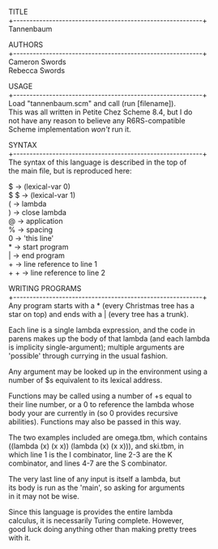 TITLE                     
+----------------------------------------------------------+  
Tannenbaum                                               

AUTHORS                                                  
+----------------------------------------------------------+  
Cameron Swords                                           
Rebecca Swords                                           


USAGE                                                    
+----------------------------------------------------------+  
Load "tannenbaum.scm" and call (run [filename]).         
This was all written in Petite Chez Scheme 8.4, but I do   
not have any reason to believe any R6RS-compatible         
Scheme implementation *won't* run it.                      


SYNTAX                                                   
+----------------------------------------------------------+  
 The syntax of this language is described in the top of   
 the main file, but is reproduced here:                   
                                                        
  $ -> (lexical-var 0)                                    
  $ $ -> (lexical-var 1)                                    
  ( -> lambda                                             
  ) -> close lambda                                       
  @ -> application                                        
  % -> spacing                                            
  0 -> 'this line'                                        
  \* -> start program                                      
  | -> end program                                        
  \+ -> line reference to line 1                           
  \+ \+ -> line reference to line 2                     

WRITING PROGRAMS                                         
+----------------------------------------------------------+  
  Any program starts with a * (every Christmas tree has a  
  star on top) and ends with a | (every tree has a trunk). 
                                                           
  Each line is a single lambda expression, and the code in   
  parens makes up the body of that lambda (and each lambda   
  is implicity single-argument); multiple arguments are      
  'possible' through currying in the usual fashion.          
                                                             
  Any argument may be looked up in the environment using a   
  number of $s equivalent to its lexical address.            
                                                             
  Functions may be called using a number of +s equal to      
  their line number, or a 0 to reference the lambda whose    
  body your are currently in (so 0 provides recursive        
  abilities). Functions may also be passed in this way.      
                                                             
  The two examples included are omega.tbm, which contains    
  ((lambda (x) (x x)) (lambda (x) (x x))), and ski.tbm, in   
  which line 1 is the I combinator, line 2-3 are the K       
  combinator, and lines 4-7 are the S combinator.            
                                                             
  The very last line of any input is itself a lambda, but    
  its body is run as the 'main', so asking for arguments     
  in it may not be wise.                                     
                                                             
  Since this language is provides the entire lambda          
  calculus, it is necessarily Turing complete. However,      
  good luck doing anything other than making pretty trees    
  with it.                                                   
